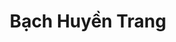 ---
layout: album_gallery
resource: instagram
title: "Bạch Huyền Trang"
description: "Instagram albums of Bạch Huyền Trang</br>. Username: bachhuyentrang25"
active: gallery
images:
- image_path: /bachhuyentrang25/0/20210823_195405_240330076_231280388918930_8741266238525618670_n.jpg
  gallery-folder: /gallery/bachhuyentrang25/0/
  gallery-name: 0
  gallery-date: May 2025
- image_path: /bachhuyentrang25/1/20211213_192657_266651941_633225001431902_1951878627875471726_n.jpg
  gallery-folder: /gallery/bachhuyentrang25/1/
  gallery-name: 1
  gallery-date: May 2025
- image_path: /bachhuyentrang25/2/20220127_192831_272737553_639715883904278_9139128405074495741_n.jpg
  gallery-folder: /gallery/bachhuyentrang25/2/
  gallery-name: 2
  gallery-date: May 2025
- image_path: /bachhuyentrang25/3/20221010_192251_311192131_435229745400037_4753129793762598882_n.jpg
  gallery-folder: /gallery/bachhuyentrang25/3/
  gallery-name: 3
  gallery-date: May 2025
- image_path: /bachhuyentrang25/5/20230129_162613_327970724_722118086305834_733305578725617849_n.jpg
  gallery-folder: /gallery/bachhuyentrang25/5/
  gallery-name: 5
  gallery-date: May 2025
---